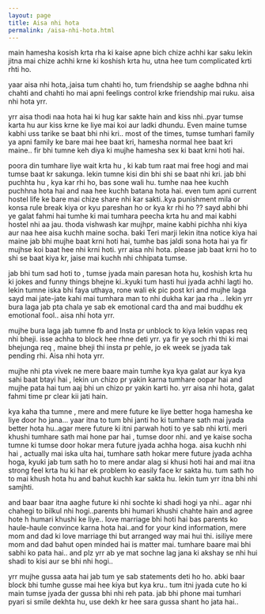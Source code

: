```yaml
---
layout: page
title: Aisa nhi hota
permalink: /aisa-nhi-hota.html
---
```


main hamesha kosish krta rha ki kaise apne bich chize achhi kar saku lekin jitna mai chize achhi krne ki koshish krta hu, utna hee tum complicated krti rhti ho. 

yaar aisa nhi hota,.jaisa tum chahti ho, tum friendship se aaghe bdhna nhi chahti and chahti ho mai apni feelings control krke friendship mai ruku. aisa nhi hota yrr.

yrr aisa thodi naa hota hai ki hug kar sakte hain and kiss nhi..pyar tumse karta hu aur kiss krne ke liye mai koi aur ladki dhundu. Even maine tumse kabhi uss tarike se baat bhi nhi kri.. most of the times, tumse tumhari family ya apni family ke bare mai hee baat kri, hamesha normal hee baat kri maine.. fir bhi tumne keh diya ki mujhe hamesha sex ki baat krni hoti hai. 

poora din tumhare liye wait krta hu , ki kab tum raat mai free hogi and mai tumse baat kr sakunga. lekin tumne kisi din bhi shi se baat nhi kri. jab bhi puchhta hu , kya kar rhi ho, bas sone wali hu. tumhe naa hee kuchh puchhna hota hai and naa hee kuchh batana hota hai. even tum apni current hostel life ke bare mai chize share nhi kar sakti..kya punishment mila or konsa rule break kiya or kyu pareshan ho or kya kr rhi ho ?? sayd abhi bhi ye galat fahmi hai tumhe ki mai tumhara peecha krta hu and mai kabhi hostel nhi aa jau. thoda vishwash kar mujhpr, maine kabhi pichha nhi kiya aur naa hee aisa kuchh maine socha. baki Teri marji lekin itna notice kiya hai maine jab bhi mujhe baat krni hoti hai, tumhe bas jaldi sona hota hai ya fir mujhse koi baat hee nhi krni hoti.  yrr aisa nhi hota. please jab baat krni ho to shi se baat kiya kr,  jaise mai kuchh nhi chhipata tumse.

jab bhi tum sad hoti to , tumse jyada main paresan hota hu,  koshish krta hu ki jokes and funny things bhejne ki..kyuki tum hasti hui jyada achhi lagti ho. lekin tumne iska bhi faya uthaya, rone wali ek pic post kri and mujhe laga sayd mai jate-jate kahi mai tumhara man to nhi dukha kar jaa rha .. lekin yrr bura laga jab pta chala ye sab ek emotional card tha and mai buddhu ek emotional fool.. aisa nhi hota yrr. 

mujhe bura laga jab tumne fb and Insta pr unblock to kiya lekin vapas req nhi bheji. isse achha to block hee rhne deti yrr. ya fir ye soch rhi thi ki mai bhejunga req , maine bheji thi insta pr pehle, jo ek week se jyada tak pending rhi. Aisa nhi hota yrr.

mujhe nhi pta vivek ne mere baare main tumhe kya kya galat aur kya kya sahi baat btayi hai , lekin un chizo pr yakin karna tumhare oopar hai and mujhe pata hai tum aaj bhi un chizo pr yakin karti ho. yrr aisa nhi hota, galat fahmi time pr clear kii jati hain.

kya kaha tha tumne , mere and mere future ke liye better hoga hamesha ke liye door ho jana...
yaar itna to tum bhi janti ho ki tumhare sath mai jyada better hota hu..agar mere future ki itni parwah hoti to ye sab nhi krti. meri khushi tumhare sath mai hone par hai , tumse door nhi. and ye kaise socha tumne ki tumse door hokar mera future jyada achha hoga. aisa kuchh nhi hai , actually mai iska ulta hai, tumhare sath hokar mere future jyada achha hoga, kyuki jab tum sath ho to mere andar alag si khusi hoti hai and mai itna strong feel krta hu ki har ek problem ko easily face kr sakta hu. tum sath ho to mai khush hota hu and bahut kuchh kar sakta hu. lekin tum yrr itna bhi nhi samjhti.

and baar baar itna aaghe future ki nhi sochte ki shadi hogi ya nhi.. agar nhi chahegi to bilkul nhi hogi..parents bhi humari khushi chahte hain and agree hote h humari khushi ke liye.. love marriage bhi hoti hai bas parents ko haule-haule convince karna hota hai..and for your kind information, mere mom and dad ki love marriage thi but arranged way mai hui thi. isiliye mere mom and dad bahut open minded hai is matter mai. tumhare baare mai bhi sabhi ko pata hai.. and plz yrr ab ye mat sochne lag jana ki akshay se nhi hui shadi to kisi aur se bhi nhi hogi..

yrr mujhe gussa aata hai jab tum ye sab statements deti ho ho.  abki baar block bhi tumhe gusse mai hee kiya but kya kru.. tum itni jyada cute ho ki main tumse jyada der gussa bhi nhi reh pata. jab bhi phone mai tumhari pyari si smile dekhta hu, use dekh kr hee sara gussa shant ho jata hai..







